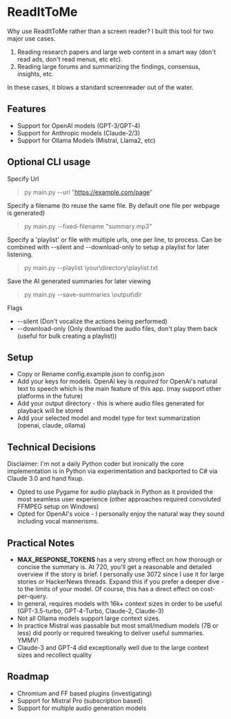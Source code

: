 # ReadItToMe
Why use ReadItToMe rather than a screen reader? I built this tool for two major use cases.

1. Reading research papers and large web content in a smart way (don't read ads, don't read menus, etc etc).
2. Reading large forums and summarizing the findings, consensus, insights, etc.

In these cases, it blows a standard screenreader out of the water.

## Features
* Support for OpenAI models  (GPT-3/GPT-4)
* Support for Anthropic models (Claude-2/3)
* Support for Ollama Models (Mistral, Llama2, etc)

## Optional CLI usage
Specify Url
> py main.py --url "https://example.com/page"

Specify a filename (to reuse the same file. By default one file per webpage is generated)
> py main.py --fixed-filename "summary.mp3"

Specify a 'playlist' or file with multiple urls, one per line, to process. Can be combined with --silent and --download-only to setup a playlist for later listening. 
> py main.py --playlist \your\directory\playlist.txt

Save the AI generated summaries for later viewing
> py main.py --save-summaries \output\dir

Flags
* --silent  (Don't vocalize the actions being performed)
* --download-only  (Only download the audio files, don't play them back (useful for bulk creating a playlist))

## Setup
* Copy or Rename config.example.json to config.json
* Add your keys for models. OpenAI key is _required_ for OpenAi's natural text to speech which is the main feature of this app. (may support other platforms in the future)
* Add your output directory - this is where audio files generated for playback will be stored
* Add your selected model and model type for text summarization (openai, claude, ollama)

## Technical Decisions
Disclaimer: I'm not a daily Python coder but ironically the core implementation is in Python via experimentation and backported to C# via Claude 3.0 and hand fixup.
* Opted to use Pygame for audio playback in Python as it provided the most seamless user experience (other approaches required convoluted FFMPEG setup on Windows)
* Opted for OpenAI's voice - I personally enjoy the natural way they sound including vocal mannerisms. 

## Practical Notes
* **MAX_RESPONSE_TOKENS** has a very strong effect on how thorough or concise the summary is. At 720, you'll get a reasonable and detailed overview if the story is brief. I personally use 3072 since I use it for large stories or HackerNews threads. Expand this if you prefer a deeper dive - to the limits of your model. Of course, this has a direct effect on cost-per-query.
* In general, requires models with 16k+ context sizes in order to be useful (GPT-3.5-turbo, GPT-4-Turbo, Claude-2, Claude-3)
* Not all Ollama models support large context sizes.
* In practice Mistral was passable but most small/medium models (7B or less) did poorly or required tweaking to deliver useful summaries. YMMV!
* Claude-3 and GPT-4 did exceptionally well due to the large context sizes and recollect quality

## Roadmap
* Chromium and FF based plugins (investigating)
* Support for Mistral Pro (subscription based)
* Support for multiple audio generation models
